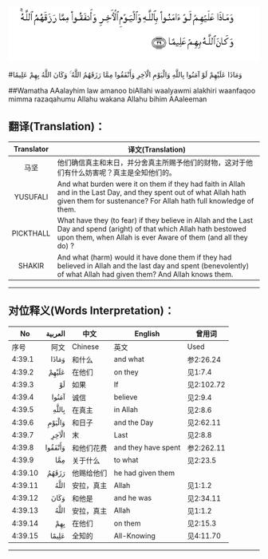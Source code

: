 ![004:039](images/004_039.gif)

#وَمَاذَا عَلَيْهِمْ لَوْ آمَنُوا بِاللَّهِ وَالْيَوْمِ الْآخِرِ وَأَنْفَقُوا مِمَّا رَزَقَهُمُ اللَّهُ ۚ وَكَانَ اللَّهُ بِهِمْ عَلِيمًا 

##Wamatha AAalayhim law amanoo biAllahi waalyawmi alakhiri waanfaqoo mimma razaqahumu Allahu wakana Allahu bihim AAaleeman 

## 翻译(Translation)：

| Translator | 译文(Translation)                                            |
| :--------: | ------------------------------------------------------------ |
|    马坚    | 他们确信真主和末日，并分舍真主所赐予他们的财物，这对于他们有什么妨害呢？真主是全知他们的。 |
|  YUSUFALI  | And what burden were it on them if they had faith in Allah and in the Last Day, and they spent out of what Allah hath given them for sustenance? For Allah hath full knowledge of them. |
| PICKTHALL  | What have they (to fear) if they believe in Allah and the Last Day and spend (aright) of that which Allah hath bestowed upon them, when Allah is ever Aware of them (and all they do) ? |
|   SHAKIR   | And what (harm) would it have done them if they had believed in Allah and the last day and spent (benevolently) of what Allah had given them? And Allah knows them. |

---

## 对位释义(Words Interpretation)：

| No   | العربية | 中文    | English | 曾用词 |
| ---- | ------: | ------- | ------- | ------ |
| 序号 |    阿文 | Chinese | 英文    | Used   |
| 4:39.1  | وَمَاذَا   | 和什么     | and what            | 参2:26.24  |
| 4:39.2  | عَلَيْهِمْ   | 在他们     | on they             | 见1:7.4    |
| 4:39.3  | لَوْ      | 如果       | If                  | 见2:102.72 |
| 4:39.4  | آمَنُوا   | 诚信       | believe             | 见2:9.4    |
| 4:39.5  | بِاللَّهِ   | 在真主     | in Allah            | 见2:8.6    |
| 4:39.6  | وَالْيَوْمِ  | 和日子     | and the Day         | 见2:62.11  |
| 4:39.7  | الْآخِرِ   | 末         | Last                | 见2:8.8    |
| 4:39.8  | وَأَنْفَقُوا | 和他们花费 | and they have spent | 参2:262.11 |
| 4:39.9  | مِمَّا     | 关于什么   | to what             | 见2:23.5   |
| 4:39.10 | رَزَقَهُمُ   | 他赐给他们 | he had given them   |            |
| 4:39.11 | اللَّهُ    | 安拉，真主 | Allah               | 见1:1.2    |
| 4:39.12 | وَكَانَ    | 和他是     | and he was          | 见2:34.11  |
| 4:39.13 | اللَّهُ    | 安拉，真主 | Allah               | 见1:1.2    |
| 4:39.14 | بِهِمْ     | 在他们     | on them             | 见2:15.3   |
| 4:39.15 | عَلِيمًا   | 全知的     | All-Knowing         | 见4:11.70  |

---
